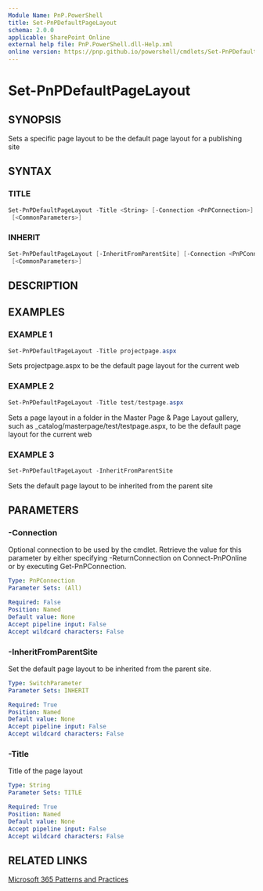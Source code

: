 ```yaml
---
Module Name: PnP.PowerShell
title: Set-PnPDefaultPageLayout
schema: 2.0.0
applicable: SharePoint Online
external help file: PnP.PowerShell.dll-Help.xml
online version: https://pnp.github.io/powershell/cmdlets/Set-PnPDefaultPageLayout.html
---
```

 
# Set-PnPDefaultPageLayout

## SYNOPSIS
Sets a specific page layout to be the default page layout for a publishing site

## SYNTAX

### TITLE
```powershell
Set-PnPDefaultPageLayout -Title <String> [-Connection <PnPConnection>]
 [<CommonParameters>]
```

### INHERIT
```powershell
Set-PnPDefaultPageLayout [-InheritFromParentSite] [-Connection <PnPConnection>]
 [<CommonParameters>]
```

## DESCRIPTION

## EXAMPLES

### EXAMPLE 1
```powershell
Set-PnPDefaultPageLayout -Title projectpage.aspx
```

Sets projectpage.aspx to be the default page layout for the current web

### EXAMPLE 2
```powershell
Set-PnPDefaultPageLayout -Title test/testpage.aspx
```

Sets a page layout in a folder in the Master Page & Page Layout gallery, such as _catalog/masterpage/test/testpage.aspx, to be the default page layout for the current web

### EXAMPLE 3
```powershell
Set-PnPDefaultPageLayout -InheritFromParentSite
```

Sets the default page layout to be inherited from the parent site

## PARAMETERS

### -Connection
Optional connection to be used by the cmdlet. Retrieve the value for this parameter by either specifying -ReturnConnection on Connect-PnPOnline or by executing Get-PnPConnection.

```yaml
Type: PnPConnection
Parameter Sets: (All)

Required: False
Position: Named
Default value: None
Accept pipeline input: False
Accept wildcard characters: False
```

### -InheritFromParentSite
Set the default page layout to be inherited from the parent site.

```yaml
Type: SwitchParameter
Parameter Sets: INHERIT

Required: True
Position: Named
Default value: None
Accept pipeline input: False
Accept wildcard characters: False
```

### -Title
Title of the page layout

```yaml
Type: String
Parameter Sets: TITLE

Required: True
Position: Named
Default value: None
Accept pipeline input: False
Accept wildcard characters: False
```



## RELATED LINKS

[Microsoft 365 Patterns and Practices](https://aka.ms/m365pnp)

